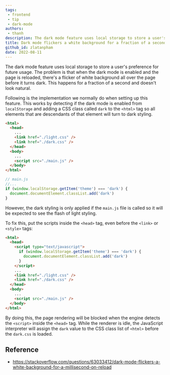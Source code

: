 ```yaml
---
tags: 
 - frontend
 - tip
 - dark-mode
authors: 
 - thanh
description: The dark mode feature uses local storage to store a user's preference for future usage. The problem is that when the dark mode is enabled and the page is reloaded, there's a flicker of a white background all over the page before it turns dark. This happens for a fraction of a second and doesn't look natural.
title: Dark mode flickers a white background for a fraction of a second
github_id: zlatanpham
date: 2022-08-11
---
```


The dark mode feature uses local storage to store a user's preference for future usage. The problem is that when the dark mode is enabled and the page is reloaded, there's a flicker of white background all over the page before it turns dark. This happens for a fraction of a second and doesn't look natural.

Following is the implementation we normally do when setting up this feature. This works by detecting if the dark mode is enabled from `localStorage` and adding a CSS class called `dark` to the `<html>` tag so all elements that are descendants of that element will turn to dark styling.

```html
<html>
  <head>
    ...
    <link href="./light.css" />
    <link href="./dark.css" />
  </head>
  <body>
    ...
    <script src="./main.js" />
  </body>
</html>
```

```js
// main.js
//...
if (window.localStorage.getItem('theme') === 'dark') {
  document.documentElement.classList.add('dark')
}
```

However, the dark styling is only applied if the `main.js` file is called so it will be expected to see the flash of light styling.

To fix this, put the scripts inside the `<head>` tag, even before the `<link>` or `<style>` tags:

```html
<html>
  <head>
    <script type="text/javascript">
      if (window.localStorage.getItem('theme') === 'dark') {
        document.documentElement.classList.add('dark')
      }
    </script>
    ...
    <link href="./light.css" />
    <link href="./dark.css" />
  </head>
  <body>
    ...
    <script src="./main.js" />
  </body>
</html>
```

By doing this, the page rendering will be blocked when the engine detects the `<script>` inside the `<head>` tag. While the renderer is idle, the JavaScript interpreter will assign the `dark` value to the CSS class list of `<html>` before the `dark.css` is loaded.

## Reference

- https://stackoverflow.com/questions/63033412/dark-mode-flickers-a-white-background-for-a-millisecond-on-reload
